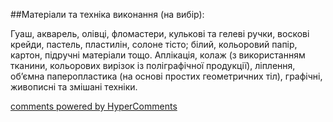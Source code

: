<div id="hypercomments_widget" class="js-hypercomments-widget invisible"></div>

##Матеріали та техніка виконання (на вибір):

<p>Гуаш, акварель, олівці, фломастери, кулькові та гелеві ручки, воскові крейди, пастель, пластилін, солоне тісто; білий, кольоровий папір, картон, підручні матеріали тощо. Аплікація, колаж (з використанням тканини, кольорових вирізок із поліграфічної продукції), ліплення, об’ємна паперопластика (на основі простих геометричних тіл), графічні, живописні та змішані техніки.</p>


<div class="js-hypercomments-container">
    <a href="http://hypercomments.com" class="hc-link" title="comments widget">comments powered by HyperComments</a>
</div>